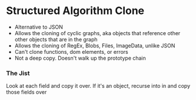 # Structured Algorithm Clone

* Alternative to JSON
* Allows the cloning of cyclic graphs, aka objects that reference other other objects that are in the graph
* Allows the cloning of RegEx, Blobs, Files, ImageData, unlike JSON
* Can't clone functions, dom elements, or errors
* Not a deep copy. Doesn't walk up the prototype chain

### The Jist

Look at each field and copy it over. If it's an object, recurse into in and copy those fields over
